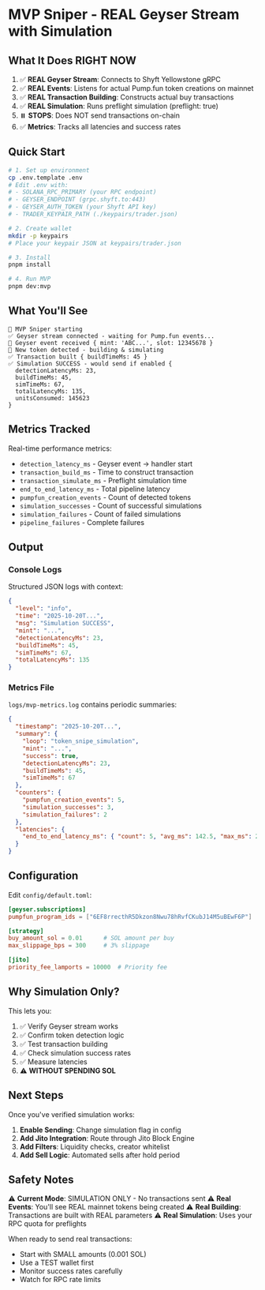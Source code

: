 # MVP Sniper - REAL Geyser Stream with Simulation

## What It Does RIGHT NOW

1. ✅ **REAL Geyser Stream**: Connects to Shyft Yellowstone gRPC
2. ✅ **REAL Events**: Listens for actual Pump.fun token creations on mainnet
3. ✅ **REAL Transaction Building**: Constructs actual buy transactions
4. ✅ **REAL Simulation**: Runs preflight simulation (preflight: true)
5. ⏸️ **STOPS**: Does NOT send transactions on-chain
6. ✅ **Metrics**: Tracks all latencies and success rates

## Quick Start

```bash
# 1. Set up environment
cp .env.template .env
# Edit .env with:
# - SOLANA_RPC_PRIMARY (your RPC endpoint)
# - GEYSER_ENDPOINT (grpc.shyft.to:443)
# - GEYSER_AUTH_TOKEN (your Shyft API key)
# - TRADER_KEYPAIR_PATH (./keypairs/trader.json)

# 2. Create wallet
mkdir -p keypairs
# Place your keypair JSON at keypairs/trader.json

# 3. Install
pnpm install

# 4. Run MVP
pnpm dev:mvp
```

## What You'll See

```
🎯 MVP Sniper starting
✅ Geyser stream connected - waiting for Pump.fun events...
📡 Geyser event received { mint: 'ABC...', slot: 12345678 }
🎯 New token detected - building & simulating
✅ Transaction built { buildTimeMs: 45 }
✅ Simulation SUCCESS - would send if enabled {
  detectionLatencyMs: 23,
  buildTimeMs: 45,
  simTimeMs: 67,
  totalLatencyMs: 135,
  unitsConsumed: 145623
}
```

## Metrics Tracked

Real-time performance metrics:

- `detection_latency_ms` - Geyser event → handler start
- `transaction_build_ms` - Time to construct transaction
- `transaction_simulate_ms` - Preflight simulation time
- `end_to_end_latency_ms` - Total pipeline latency
- `pumpfun_creation_events` - Count of detected tokens
- `simulation_successes` - Count of successful simulations
- `simulation_failures` - Count of failed simulations
- `pipeline_failures` - Complete failures

## Output

### Console Logs
Structured JSON logs with context:
```json
{
  "level": "info",
  "time": "2025-10-20T...",
  "msg": "Simulation SUCCESS",
  "mint": "...",
  "detectionLatencyMs": 23,
  "buildTimeMs": 45,
  "simTimeMs": 67,
  "totalLatencyMs": 135
}
```

### Metrics File
`logs/mvp-metrics.log` contains periodic summaries:
```json
{
  "timestamp": "2025-10-20T...",
  "summary": {
    "loop": "token_snipe_simulation",
    "mint": "...",
    "success": true,
    "detectionLatencyMs": 23,
    "buildTimeMs": 45,
    "simTimeMs": 67
  },
  "counters": {
    "pumpfun_creation_events": 5,
    "simulation_successes": 3,
    "simulation_failures": 2
  },
  "latencies": {
    "end_to_end_latency_ms": { "count": 5, "avg_ms": 142.5, "max_ms": 235 }
  }
}
```

## Configuration

Edit `config/default.toml`:

```toml
[geyser.subscriptions]
pumpfun_program_ids = ["6EF8rrecthR5Dkzon8Nwu78hRvfCKubJ14M5uBEwF6P"]

[strategy]
buy_amount_sol = 0.01      # SOL amount per buy
max_slippage_bps = 300     # 3% slippage

[jito]
priority_fee_lamports = 10000  # Priority fee
```

## Why Simulation Only?

This lets you:
1. ✅ Verify Geyser stream works
2. ✅ Confirm token detection logic
3. ✅ Test transaction building
4. ✅ Check simulation success rates
5. ✅ Measure latencies
6. ⚠️ **WITHOUT SPENDING SOL**

## Next Steps

Once you've verified simulation works:

1. **Enable Sending**: Change simulation flag in config
2. **Add Jito Integration**: Route through Jito Block Engine
3. **Add Filters**: Liquidity checks, creator whitelist
4. **Add Sell Logic**: Automated sells after hold period

## Safety Notes

⚠️ **Current Mode**: SIMULATION ONLY - No transactions sent
⚠️ **Real Events**: You'll see REAL mainnet tokens being created
⚠️ **Real Building**: Transactions are built with REAL parameters
⚠️ **Real Simulation**: Uses your RPC quota for preflights

When ready to send real transactions:
- Start with SMALL amounts (0.001 SOL)
- Use a TEST wallet first
- Monitor success rates carefully
- Watch for RPC rate limits
